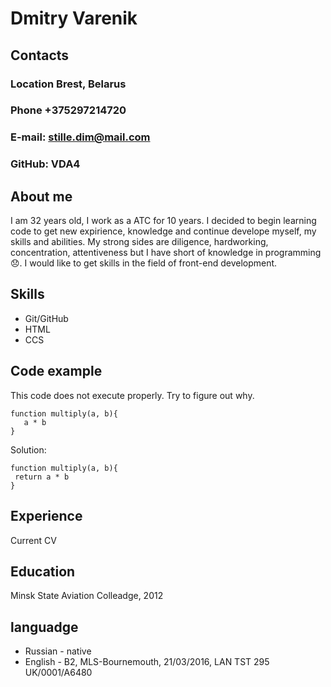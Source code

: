 # Dmitry Varenik

## Contacts
### **Location** Brest, Belarus
### **Phone** +375297214720
### **E-mail:** stille.dim@mail.com
### **GitHub:** VDA4

## About me
I am 32 years old, I work as a ATC for 10 years. I decided to begin learning code to get new expirience, knowledge and continue develope myself, my skills and abilities. My strong sides are diligence, hardworking, concentration, attentiveness but I have short of knowledge in programming :disappointed:. I would like to get skills in the field of front-end development.

## Skills
- Git/GitHub 
- HTML 
- CCS 

## Code example
This code does not execute properly. Try to figure out why.
```
function multiply(a, b){
   a * b
}
```
Solution:
```
function multiply(a, b){
 return a * b
}
```

## Experience
Current CV

## Education
Minsk State Aviation Colleadge, 2012

## languadge
- Russian - native
- English - B2, MLS-Bournemouth, 21/03/2016, LAN TST 295 UK/0001/A6480 